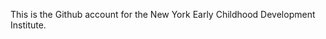 This is the Github account for the New York Early Childhood Development Institute.

<!---
nyecpdi/nyecpdi is a ✨ special ✨ repository because its `README.md` (this file) appears on your GitHub profile.
You can click the Preview link to take a look at your changes.
--->
